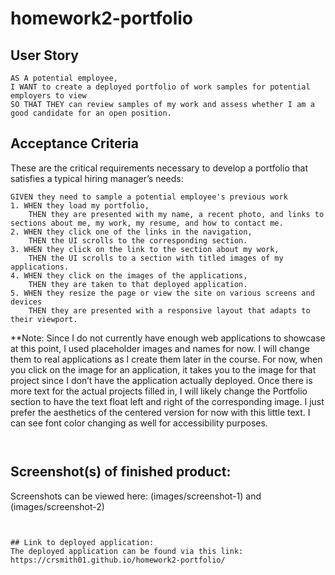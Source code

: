 # homework2-portfolio

## User Story

```
AS A potential employee,
I WANT to create a deployed portfolio of work samples for potential employers to view
SO THAT THEY can review samples of my work and assess whether I am a good candidate for an open position.
```


## Acceptance Criteria

These are the critical requirements necessary to develop a portfolio that satisfies a typical hiring manager’s needs:

```
GIVEN they need to sample a potential employee's previous work
1. WHEN they load my portfolio,
    THEN they are presented with my name, a recent photo, and links to sections about me, my work, my resume, and how to contact me.
2. WHEN they click one of the links in the navigation,
    THEN the UI scrolls to the corresponding section.
3. WHEN they click on the link to the section about my work,
    THEN the UI scrolls to a section with titled images of my applications.
4. WHEN they click on the images of the applications,
    THEN they are taken to that deployed application.
5. WHEN they resize the page or view the site on various screens and devices
    THEN they are presented with a responsive layout that adapts to their viewport.
```

**Note: Since I do not currently have enough web applications to showcase at this point, I used placeholder images and names for now. I will change them to real applications as I create them later in the course. For now, when you click on the image for an application, it takes you to the image for that project since I don’t have the application actually deployed. Once there is more text for the actual projects filled in, I will likely change the Portfolio section to have the text float left and right of the corresponding image. I just prefer the aesthetics of the centered version for now with this little text.  I can see font color changing as well for accessibility purposes.

```


```

## Screenshot(s) of finished product:
Screenshots can be viewed here:
(images/screenshot-1) and (images/screenshot-2)

```


## Link to deployed application: 
The deployed application can be found via this link: 
https://crsmith01.github.io/homework2-portfolio/
